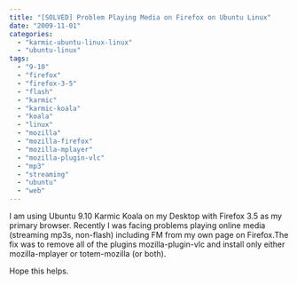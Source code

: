 ```yaml
---
title: "[SOLVED] Problem Playing Media on Firefox on Ubuntu Linux"
date: "2009-11-01"
categories: 
  - "karmic-ubuntu-linux-linux"
  - "ubuntu-linux"
tags: 
  - "9-10"
  - "firefox"
  - "firefox-3-5"
  - "flash"
  - "karmic"
  - "karmic-koala"
  - "koala"
  - "linux"
  - "mozilla"
  - "mozilla-firefox"
  - "mozilla-mplayer"
  - "mozilla-plugin-vlc"
  - "mp3"
  - "streaming"
  - "ubuntu"
  - "web"
---
```


I am using Ubuntu 9.10 Karmic Koala on my Desktop with Firefox 3.5 as my primary browser. Recently I was facing problems playing online media (streaming mp3s, non-flash) including FM from my own page on Firefox.The fix was to remove all of the plugins mozilla-plugin-vlc and install only either mozilla-mplayer or totem-mozilla (or both).

Hope this helps.
